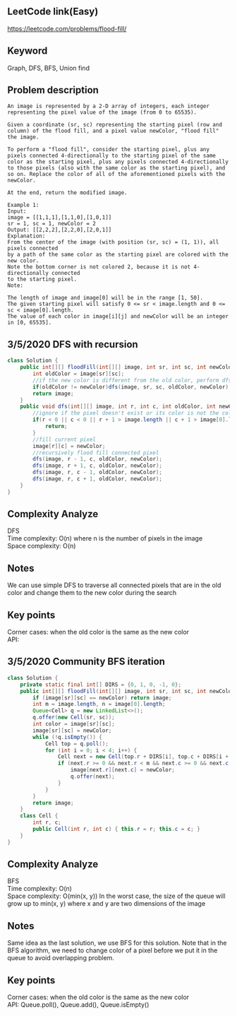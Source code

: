 ## LeetCode link(Easy)
https://leetcode.com/problems/flood-fill/

## Keyword
Graph, DFS, BFS, Union find

## Problem description
```
An image is represented by a 2-D array of integers, each integer representing the pixel value of the image (from 0 to 65535).

Given a coordinate (sr, sc) representing the starting pixel (row and column) of the flood fill, and a pixel value newColor, "flood fill" the image.

To perform a "flood fill", consider the starting pixel, plus any pixels connected 4-directionally to the starting pixel of the same color as the starting pixel, plus any pixels connected 4-directionally to those pixels (also with the same color as the starting pixel), and so on. Replace the color of all of the aforementioned pixels with the newColor.

At the end, return the modified image.

Example 1:
Input: 
image = [[1,1,1],[1,1,0],[1,0,1]]
sr = 1, sc = 1, newColor = 2
Output: [[2,2,2],[2,2,0],[2,0,1]]
Explanation: 
From the center of the image (with position (sr, sc) = (1, 1)), all pixels connected 
by a path of the same color as the starting pixel are colored with the new color.
Note the bottom corner is not colored 2, because it is not 4-directionally connected
to the starting pixel.
Note:

The length of image and image[0] will be in the range [1, 50].
The given starting pixel will satisfy 0 <= sr < image.length and 0 <= sc < image[0].length.
The value of each color in image[i][j] and newColor will be an integer in [0, 65535].
```
## 3/5/2020 DFS with recursion

```java
class Solution {
    public int[][] floodFill(int[][] image, int sr, int sc, int newColor) {
        int oldColor = image[sr][sc];
        //if the new color is different from the old color, perform dfs flood fill
        if(oldColor != newColor)dfs(image, sr, sc, oldColor, newColor);
        return image;
    }
    public void dfs(int[][] image, int r, int c, int oldColor, int newColor){
        //ignore if the pixel doesn't exist or its color is not the color to be replaced
        if(r < 0 || c < 0 || r + 1 > image.length || c + 1 > image[0].length || image[r][c] != oldColor){
            return;
        }
        //fill current pixel
        image[r][c] = newColor;
        //recursively flood fill connected pixel
        dfs(image, r - 1, c, oldColor, newColor);
        dfs(image, r + 1, c, oldColor, newColor);
        dfs(image, r, c - 1, oldColor, newColor);
        dfs(image, r, c + 1, oldColor, newColor);
    }
}
```

## Complexity Analyze
DFS\
Time complexity: O(n) where n is the number of pixels in the image\
Space complexity: O(n)

## Notes
We can use simple DFS to traverse all connected pixels that are in the old color and change them to the new color during the search

## Key points
Corner cases: when the old color is the same as the new color\
API:

## 3/5/2020 Community BFS iteration

```java
class Solution {
    private static final int[] DIRS = {0, 1, 0, -1, 0};
    public int[][] floodFill(int[][] image, int sr, int sc, int newColor) {
        if (image[sr][sc] == newColor) return image;
        int m = image.length, n = image[0].length;
        Queue<Cell> q = new LinkedList<>();
        q.offer(new Cell(sr, sc));
        int color = image[sr][sc];
        image[sr][sc] = newColor;
        while (!q.isEmpty()) {
            Cell top = q.poll();
            for (int i = 0; i < 4; i++) {
                Cell next = new Cell(top.r + DIRS[i], top.c + DIRS[i + 1]);
                if (next.r >= 0 && next.r < m && next.c >= 0 && next.c < n && image[next.r][next.c] == color) {
                    image[next.r][next.c] = newColor;
                    q.offer(next);
                }
            }
        }
        return image;
    }
    class Cell {
        int r, c;
        public Cell(int r, int c) { this.r = r; this.c = c; }
    }
}
```

## Complexity Analyze
BFS\
Time complexity: O(n)\
Space complexity: O(min(x, y)) In the worst case, the size of the queue will grow up to min(x, y) where x and y are two dimensions of the image

## Notes
Same idea as the last solution, we use BFS for this solution. Note that in the BFS algorithm, we need to change color of a pixel before we put it in the queue to avoid overlapping problem.

## Key points
Corner cases: when the old color is the same as the new color \
API: Queue.poll(), Queue.add(), Queue.isEmpty()
